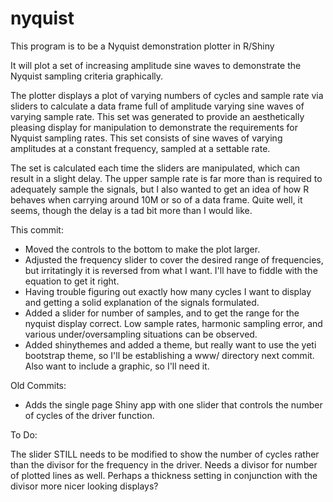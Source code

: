 # nyquist
This program is to be a Nyquist demonstration plotter in R/Shiny

It will plot a set of increasing amplitude sine waves to demonstrate the Nyquist sampling criteria graphically.

The plotter displays a plot of varying numbers of cycles and sample rate via sliders to calculate a data frame full of amplitude varying sine waves of varying sample rate. This set was generated to provide an aesthetically pleasing display for manipulation to demonstrate the requirements for Nyquist sampling rates. This set consists of sine waves of varying amplitudes at a constant frequency, sampled at a settable rate.

The set is calculated each time the sliders are manipulated, which can result in a slight delay. The upper sample rate is far more than is required to adequately sample the signals, but I also wanted to get an idea of how R behaves when carrying around 10M or so of a data frame. Quite well, it seems, though the delay is a tad bit more than I would like.

This commit:
  - Moved the controls to the bottom to make the plot larger.
  - Adjusted the frequency slider to cover the desired range of frequencies, but irritatingly it is reversed from what I want. I'll have to fiddle with the equation to get it right.
  - Having trouble figuring out exactly how many cycles I want to display and getting a solid explanation of the signals formulated.
  - Added a slider for number of samples, and to get the range for the nyquist display correct. Low sample rates, harmonic sampling error, and various under/oversampling situations can be observed.
  - Added shinythemes and added a theme, but really want to use the yeti bootstrap theme, so I'll be establishing a www/ directory next commit. Also want to include a graphic, so I'll need it.
  

Old Commits:
  - Adds the single page Shiny app with one slider that controls the number of cycles of the driver function.


To Do:

 The slider STILL needs to be modified to show the number of cycles rather than the divisor for the frequency in the driver.
  Needs a divisor for number of plotted lines as well.
  Perhaps a thickness setting in conjunction with the divisor more nicer looking displays?
  
  


